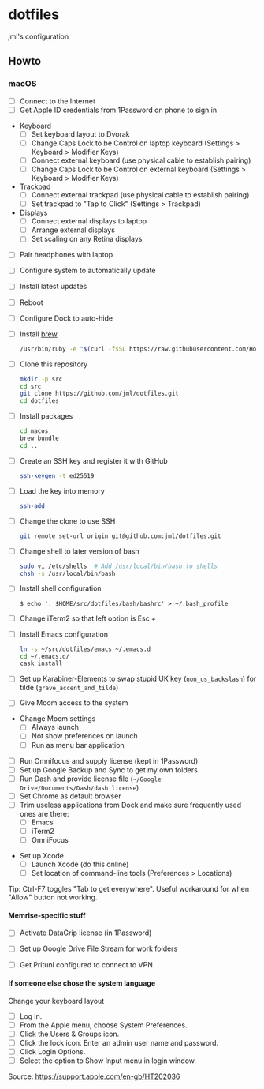 # dotfiles

jml's configuration

## Howto

### macOS

- [ ] Connect to the Internet
- [ ] Get Apple ID credentials from 1Password on phone to sign in
- Keyboard
  - [ ] Set keyboard layout to Dvorak
  - [ ] Change Caps Lock to be Control on laptop keyboard (Settings > Keyboard > Modifier Keys)
  - [ ] Connect external keyboard (use physical cable to establish pairing)
  - [ ] Change Caps Lock to be Control on external keyboard (Settings > Keyboard > Modifier Keys)
- Trackpad
  - [ ] Connect external trackpad (use physical cable to establish pairing)
  - [ ] Set trackpad to "Tap to Click" (Settings > Trackpad)
- Displays
  - [ ] Connect external displays to laptop
  - [ ] Arrange external displays
  - [ ] Set scaling on any Retina displays
- [ ] Pair headphones with laptop
- [ ] Configure system to automatically update
- [ ] Install latest updates
- [ ] Reboot
- [ ] Configure Dock to auto-hide
- [ ] Install [brew](https://brew.sh/)

  ```bash
  /usr/bin/ruby -e "$(curl -fsSL https://raw.githubusercontent.com/Homebrew/install/master/install)"
  ```

- [ ] Clone this repository

  ```bash
  mkdir -p src
  cd src
  git clone https://github.com/jml/dotfiles.git
  cd dotfiles
  ```

- [ ] Install packages

  ```bash
  cd macos
  brew bundle
  cd ..
  ```

- [ ] Create an SSH key and register it with GitHub

  ```bash
  ssh-keygen -t ed25519
  ```

- [ ] Load the key into memory

  ```bash
  ssh-add
  ```

- [ ] Change the clone to use SSH

  ```bash
  git remote set-url origin git@github.com:jml/dotfiles.git
  ```

- [ ] Change shell to later version of bash

  ```bash
  sudo vi /etc/shells  # Add /usr/local/bin/bash to shells
  chsh -s /usr/local/bin/bash
  ```

- [ ] Install shell configuration

  ```console
  $ echo '. $HOME/src/dotfiles/bash/bashrc' > ~/.bash_profile
  ```

- [ ] Change iTerm2 so that left option is Esc +

- [ ] Install Emacs configuration

  ```bash
  ln -s ~/src/dotfiles/emacs ~/.emacs.d
  cd ~/.emacs.d/
  cask install
  ```

- [ ] Set up Karabiner-Elements to swap stupid UK key (`non_us_backslash`) for tilde (`grave_accent_and_tilde`)
- [ ] Give Moom access to the system
- Change Moom settings
  - [ ] Always launch
  - [ ] Not show preferences on launch
  - [ ] Run as menu bar application
- [ ] Run Omnifocus and supply license (kept in 1Password)
- [ ] Set up Google Backup and Sync to get my own folders
- [ ] Run Dash and provide license file (`~/Google Drive/Documents/Dash/dash.license`)
- [ ] Set Chrome as default browser
- [ ] Trim useless applications from Dock and make sure frequently used ones are there:
  - [ ] Emacs
  - [ ] iTerm2
  - [ ] OmniFocus
- Set up Xcode
  - [ ] Launch Xcode (do this online)
  - [ ] Set location of command-line tools (Preferences > Locations)

Tip: Ctrl-F7 toggles "Tab to get everywhere". Useful workaround for when "Allow" button not working.


#### Memrise-specific stuff

- [ ] Activate DataGrip license (in 1Password)
- [ ] Set up Google Drive File Stream for work folders
- [ ] Get Pritunl configured to connect to VPN


#### If someone else chose the system language

Change your keyboard layout

- [ ] Log in.
- [ ] From the Apple menu, choose System Preferences.
- [ ] Click the Users & Groups icon.
- [ ] Click the lock icon. Enter an admin user name and password.
- [ ] Click Login Options.
- [ ] Select the option to Show Input menu in login window.

Source: https://support.apple.com/en-gb/HT202036
